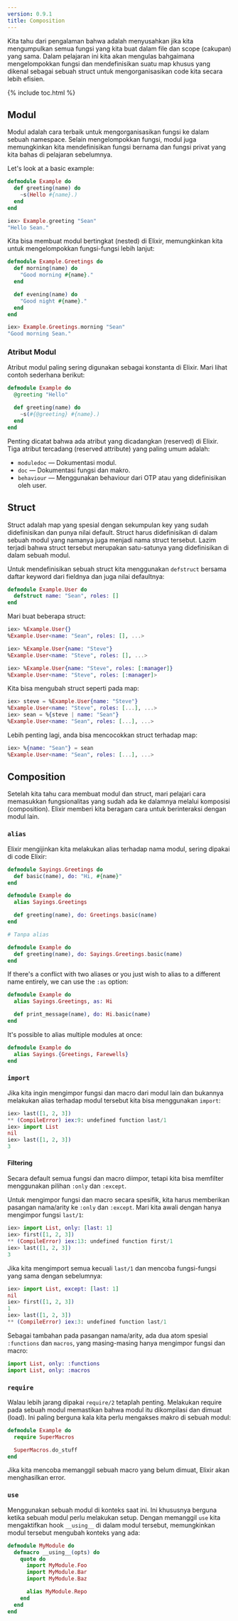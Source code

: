 ```yaml
---
version: 0.9.1
title: Composition
---
```


Kita tahu dari pengalaman bahwa adalah menyusahkan jika kita mengumpulkan semua fungsi yang kita buat dalam file dan scope (cakupan) yang sama.  Dalam pelajaran ini kita akan mengulas bahgaimana mengelompokkan fungsi dan mendefinisikan suatu map khusus yang dikenal sebagai sebuah struct untuk mengorganisasikan code kita secara lebih efisien.

{% include toc.html %}

## Modul

Modul adalah cara terbaik untuk mengorganisasikan fungsi ke dalam sebuah namespace.  Selain mengelompokkan fungsi, modul juga memungkinkan kita mendefinisikan fungsi bernama dan fungsi privat yang kita bahas di pelajaran sebelumnya.

Let's look at a basic example:

``` elixir
defmodule Example do
  def greeting(name) do
    ~s(Hello #{name}.)
  end
end

iex> Example.greeting "Sean"
"Hello Sean."
```

Kita bisa membuat modul bertingkat (nested) di Elixir, memungkinkan kita untuk mengelompokkan fungsi-fungsi lebih lanjut:

```elixir
defmodule Example.Greetings do
  def morning(name) do
    "Good morning #{name}."
  end

  def evening(name) do
    "Good night #{name}."
  end
end

iex> Example.Greetings.morning "Sean"
"Good morning Sean."
```

### Atribut Modul

Atribut modul paling sering digunakan sebagai konstanta di Elixir.  Mari lihat contoh sederhana berikut:

```elixir
defmodule Example do
  @greeting "Hello"

  def greeting(name) do
    ~s(#{@greeting} #{name}.)
  end
end
```

Penting dicatat bahwa ada atribut yang dicadangkan (reserved) di Elixir.  Tiga atribut tercadang (reserved attribute) yang paling umum adalah:

+ `moduledoc` — Dokumentasi modul.
+ `doc` — Dokumentasi fungsi dan makro.
+ `behaviour` — Menggunakan behaviour dari OTP atau yang didefinisikan oleh user.

## Struct

Struct adalah map yang spesial dengan sekumpulan key yang sudah didefinisikan dan punya nilai default.  Struct harus didefinisikan di dalam sebuah modul yang namanya juga menjadi nama struct tersebut.  Lazim terjadi bahwa struct tersebut merupakan satu-satunya yang didefinisikan di dalam sebuah modul.

Untuk mendefinisikan sebuah struct kita menggunakan `defstruct` bersama daftar keyword dari fieldnya dan juga nilai defaultnya:

```elixir
defmodule Example.User do
  defstruct name: "Sean", roles: []
end
```

Mari buat beberapa struct:

```elixir
iex> %Example.User{}
%Example.User<name: "Sean", roles: [], ...>

iex> %Example.User{name: "Steve"}
%Example.User<name: "Steve", roles: [], ...>

iex> %Example.User{name: "Steve", roles: [:manager]}
%Example.User<name: "Steve", roles: [:manager]>
```

Kita bisa mengubah struct seperti pada map:

```elixir
iex> steve = %Example.User{name: "Steve"}
%Example.User<name: "Steve", roles: [...], ...>
iex> sean = %{steve | name: "Sean"}
%Example.User<name: "Sean", roles: [...], ...>
```

Lebih penting lagi, anda bisa mencocokkan struct terhadap map:

```elixir
iex> %{name: "Sean"} = sean
%Example.User<name: "Sean", roles: [...], ...>
```

## Composition

Setelah kita tahu cara membuat modul dan struct, mari pelajari cara memasukkan fungsionalitas yang sudah ada ke dalamnya melalui komposisi (composition).  Elixir memberi kita beragam cara untuk berinteraksi dengan modul lain.

### `alias`

Elixir mengijinkan kita melakukan alias terhadap nama modul, sering dipakai di code Elixir:

```elixir
defmodule Sayings.Greetings do
  def basic(name), do: "Hi, #{name}"
end

defmodule Example do
  alias Sayings.Greetings

  def greeting(name), do: Greetings.basic(name)
end

# Tanpa alias

defmodule Example do
  def greeting(name), do: Sayings.Greetings.basic(name)
end
```

If there's a conflict with two aliases or you just wish to alias to a different name entirely, we can use the `:as` option:

```elixir
defmodule Example do
  alias Sayings.Greetings, as: Hi

  def print_message(name), do: Hi.basic(name)
end
```

It's possible to alias multiple modules at once:

```elixir
defmodule Example do
  alias Sayings.{Greetings, Farewells}
end
```

### `import`

Jika kita ingin mengimpor fungsi dan macro dari modul lain dan bukannya melakukan alias terhadap modul tersebut kita bisa menggunakan `import`:

```elixir
iex> last([1, 2, 3])
** (CompileError) iex:9: undefined function last/1
iex> import List
nil
iex> last([1, 2, 3])
3
```

#### Filtering

Secara default semua fungsi dan macro diimpor, tetapi kita bisa memfilter menggunakan pilihan `:only` dan `:except`.

Untuk mengimpor fungsi dan macro secara spesifik, kita harus memberikan pasangan nama/arity ke `:only` dan `:except`.  Mari kita awali dengan hanya mengimpor fungsi `last/1`:

```elixir
iex> import List, only: [last: 1]
iex> first([1, 2, 3])
** (CompileError) iex:13: undefined function first/1
iex> last([1, 2, 3])
3
```

Jika kita mengimport semua kecuali `last/1` dan mencoba fungsi-fungsi yang sama dengan sebelumnya:

```elixir
iex> import List, except: [last: 1]
nil
iex> first([1, 2, 3])
1
iex> last([1, 2, 3])
** (CompileError) iex:3: undefined function last/1
```

Sebagai tambahan pada pasangan nama/arity, ada dua atom spesial `:functions` dan `macros`, yang masing-masing hanya mengimpor fungsi dan macro:

```elixir
import List, only: :functions
import List, only: :macros
```

### `require`

Walau lebih jarang dipakai `require/2` tetaplah penting.  Melakukan require pada sebuah modul memastikan bahwa modul itu dikompilasi dan dimuat (load).  Ini paling berguna kala kita perlu mengakses makro di sebuah modul:

```elixir
defmodule Example do
  require SuperMacros

  SuperMacros.do_stuff
end
```

Jika kita mencoba memanggil sebuah macro yang belum dimuat, Elixir akan menghasilkan error.

### `use`

Menggunakan sebuah modul di konteks saat ini.  Ini khususnya berguna ketika sebuah modul perlu melakukan setup.  Dengan memanggil `use` kita mengaktifkan hook `__using__` di dalam modul tersebut, memungkinkan modul tersebut mengubah konteks yang ada:

```elixir
defmodule MyModule do
  defmacro __using__(opts) do
    quote do
      import MyModule.Foo
      import MyModule.Bar
      import MyModule.Baz

      alias MyModule.Repo
    end
  end
end
```

